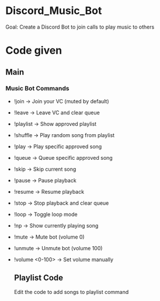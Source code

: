 # Discord_Music_Bot
Goal: Create a Discord Bot to join calls to play music to others

# Code given
## Main 
### Music Bot Commands
- !join → Join your VC (muted by default)
- !leave → Leave VC and clear queue
- !playlist → Show approved playlist
- !shuffle → Play random song from playlist
- !play <song> → Play specific approved song
- !queue <song> → Queue specific approved song
- !skip → Skip current song
- !pause → Pause playback
- !resume → Resume playback
- !stop → Stop playback and clear queue
- !loop → Toggle loop mode
- !np → Show currently playing song
- !mute → Mute bot (volume 0)
- !unmute → Unmute bot (volume 100)
- !volume <0-100> → Set volume manually

  ## Playlist Code
  Edit the code to add songs to playlist command
